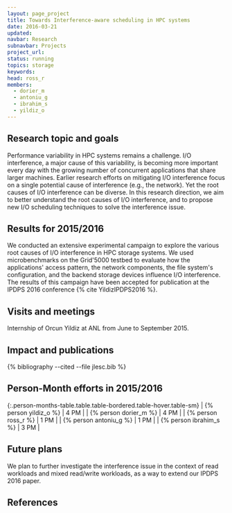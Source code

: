 ```yaml
---
layout: page_project
title: Towards Interference-aware scheduling in HPC systems
date: 2016-03-21
updated:
navbar: Research
subnavbar: Projects
project_url:
status: running
topics: storage
keywords:
head: ross_r
members:
  - dorier_m
  - antoniu_g
  - ibrahim_s
  - yildiz_o
---
```


## Research topic and goals

Performance variability in HPC systems remains a challenge. I/O interference, a major cause of this variability, is becoming more important every day with the growing number of concurrent applications that share larger machines. Earlier research efforts on mitigating I/O interference focus on a single potential cause of interference (e.g., the network). Yet the root causes of I/O interference can be diverse. In this research direction, we aim to better understand the root causes of I/O interference, and to propose new I/O scheduling techniques to solve the interference issue.

## Results for 2015/2016

We conducted an extensive experimental campaign to explore the various root causes of I/O interference in HPC storage systems. We used microbenchmarks on the Grid'5000 testbed to evaluate how the applications' access pattern, the network components, the file system's configuration, and the backend storage devices influence I/O interference. The results of this campaign have been accepted for publication at the IPDPS 2016 conference {% cite YildizIPDPS2016 %}.


## Visits and meetings

Internship of Orcun Yildiz at ANL from June to September 2015.

## Impact and publications

{% bibliography --cited --file jlesc.bib %}


## Person-Month efforts in 2015/2016

{:.person-months-table.table.table-bordered.table-hover.table-sm}
| {% person yildiz_o %} | 4 PM |
| {% person dorier_m %} | 4 PM |
| {% person ross_r %} | 1 PM |
| {% person antoniu_g %} | 1 PM |
| {% person ibrahim_s %} | 3 PM |

## Future plans

We plan to further investigate the interference issue in the context of read workloads and mixed read/write workloads, as a way to extend our IPDPS 2016 paper.

## References
